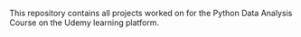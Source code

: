 This repository contains all projects worked on for the Python Data Analysis Course on the Udemy learning platform.
